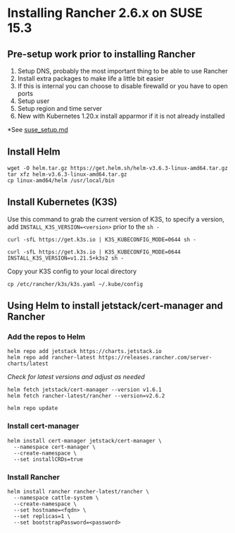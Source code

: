 # Installing Rancher 2.6.x on SUSE 15.3

## Pre-setup work prior to installing Rancher

1. Setup DNS, probably the most important thing to be able to use Rancher
1. Install extra packages to make life a little bit easier
1. If this is internal you can choose to disable firewalld or you have to open ports
1. Setup user
1. Setup region and time server
1. New with Kubernetes 1.20.x install apparmor if it is not already installed

*See [suse_setup.md](suse_setup.md)

## Install Helm

```text
wget -O helm.tar.gz https://get.helm.sh/helm-v3.6.3-linux-amd64.tar.gz
tar xfz helm-v3.6.3-linux-amd64.tar.gz
cp linux-amd64/helm /usr/local/bin
```

## Install Kubernetes (K3S)

Use this command to grab the current version of K3S, to specify a version, add `INSTALL_K3S_VERSION=<version>` prior to the `sh -`

```text
curl -sfL https://get.k3s.io | K3S_KUBECONFIG_MODE=0644 sh -
```

```text
curl -sfL https://get.k3s.io | K3S_KUBECONFIG_MODE=0644 INSTALL_K3S_VERSION=v1.21.5+k3s2 sh -
```

Copy your K3S config to your local directory
```text
cp /etc/rancher/k3s/k3s.yaml ~/.kube/config
```

## Using Helm to install jetstack/cert-manager and Rancher

### Add the repos to Helm

```text
helm repo add jetstack https://charts.jetstack.io
helm repo add rancher-latest https://releases.rancher.com/server-charts/latest
```

*Check for latest versions and adjust as needed*
```text
helm fetch jetstack/cert-manager --version v1.6.1
helm fetch rancher-latest/rancher --version=v2.6.2
```

```text
helm repo update
```

### Install cert-manager

```text
helm install cert-manager jetstack/cert-manager \
  --namespace cert-manager \
  --create-namespace \
  --set installCRDs=true
```

### Install Rancher

```text
helm install rancher rancher-latest/rancher \
  --namespace cattle-system \
  --create-namespace \
  --set hostname=<fqdn> \
  --set replicas=1 \
  --set bootstrapPassword=<password>
```
